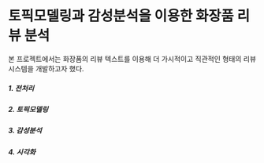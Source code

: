 # 토픽모델링과 감성분석을 이용한 화장품 리뷰 분석
본 프로젝트에서는 화장품의 리뷰 텍스트를 이용해 더 가시적이고 직관적인 형태의 리뷰 시스템을 개발하고자 했다. 
##### 1. 전처리
##### 2. 토픽모델링
##### 3. 감성분석
##### 4. 시각화
